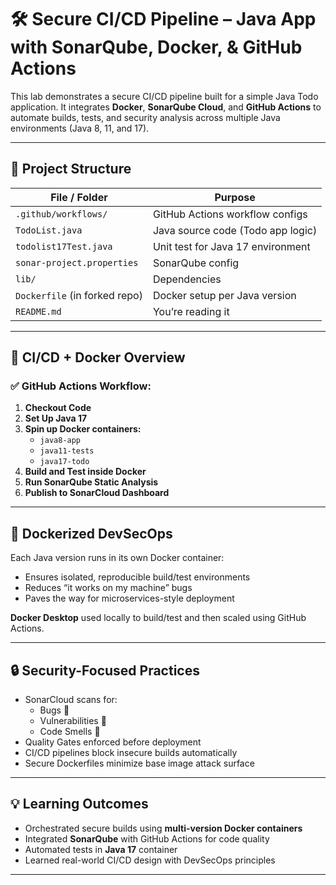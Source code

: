 # 🛠️ Secure CI/CD Pipeline – Java App with SonarQube, Docker, & GitHub Actions

This lab demonstrates a secure CI/CD pipeline built for a simple Java Todo application. It integrates **Docker**, **SonarQube Cloud**, and **GitHub Actions** to automate builds, tests, and security analysis across multiple Java environments (Java 8, 11, and 17).

---

## 📁 Project Structure

| File / Folder             | Purpose                                           |
|--------------------------|---------------------------------------------------|
| `.github/workflows/`     | GitHub Actions workflow configs                   |
| `TodoList.java`          | Java source code (Todo app logic)                 |
| `todolist17Test.java`    | Unit test for Java 17 environment                 |
| `sonar-project.properties` | SonarQube config                                |
| `lib/`                   | Dependencies                                      |
| `Dockerfile` (in forked repo) | Docker setup per Java version              |
| `README.md`              | You’re reading it                                 |

---

## 🚀 CI/CD + Docker Overview

### ✅ GitHub Actions Workflow:
1. **Checkout Code**
2. **Set Up Java 17**
3. **Spin up Docker containers:**
   - `java8-app`
   - `java11-tests`
   - `java17-todo`
4. **Build and Test inside Docker**
5. **Run SonarQube Static Analysis**
6. **Publish to SonarCloud Dashboard**

---

## 🐳 Dockerized DevSecOps

Each Java version runs in its own Docker container:
- Ensures isolated, reproducible build/test environments
- Reduces “it works on my machine” bugs
- Paves the way for microservices-style deployment

**Docker Desktop** used locally to build/test and then scaled using GitHub Actions.

---

## 🔒 Security-Focused Practices

- SonarCloud scans for:
  - Bugs 🐞
  - Vulnerabilities 🚨
  - Code Smells 👃
- Quality Gates enforced before deployment
- CI/CD pipelines block insecure builds automatically
- Secure Dockerfiles minimize base image attack surface

---

## 💡 Learning Outcomes

- Orchestrated secure builds using **multi-version Docker containers**
- Integrated **SonarQube** with GitHub Actions for code quality
- Automated tests in **Java 17** container
- Learned real-world CI/CD design with DevSecOps principles

---


